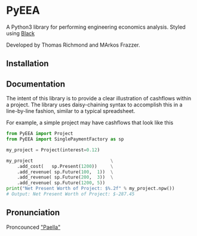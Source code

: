 # PyEEA  <img align='right' src='./assets/logo.ico' alt=''/>

A Python3 library for performing engineering economics analysis. Styled using [Black](https://github.com/psf/black)

Developed by Thomas Richmond and MArkos Frazzer.

## Installation

## Documentation

The intent of this library is to provide a clear illustration of cashflows within a project. 
The library uses daisy-chaining syntax to accomplish this in a line-by-line fashion,
similar to a typical spreadsheet.

For example, a simple project may have cashflows that look like this


``` Python
from PyEEA import Project
from PyEEA import SinglePaymentFactory as sp

my_project = Project(interest=0.12)

my_project                             \
    .add_cost(   sp.Present(1200))     \
    .add_revenue( sp.Future(100,  1))  \
    .add_revenue( sp.Future(200,  3))  \
    .add_revenue( sp.Future(1200, 5))
print("Net Present Worth of Project: $%.2f" % my_project.npw())
# Output: Net Present Worth of Project: $-287.45

```

## Pronunciation

Proncounced ["Paella"](https://howdoyousaythatword.com/word/paella-spanish/)
